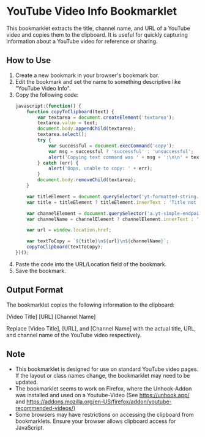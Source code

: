 # YouTube Video Info Bookmarklet

This bookmarklet extracts the title, channel name, and URL of a YouTube video and copies them to the clipboard. It is useful for quickly capturing information about a YouTube video for reference or sharing.

## How to Use

1. Create a new bookmark in your browser's bookmark bar.
2. Edit the bookmark and set the name to something descriptive like "YouTube Video Info".
3. Copy the following code:
   ```javascript
   javascript:(function() {
       function copyToClipboard(text) {
           var textarea = document.createElement('textarea');
           textarea.value = text;
           document.body.appendChild(textarea);
           textarea.select();
           try {
               var successful = document.execCommand('copy');
               var msg = successful ? 'successful' : 'unsuccessful';
               alert('Copying text command was ' + msg + ':\n\n' + text);
           } catch (err) {
               alert('Oops, unable to copy: ' + err);
           }
           document.body.removeChild(textarea);
       }

       var titleElement = document.querySelector('yt-formatted-string.style-scope.ytd-watch-metadata');
       var title = titleElement ? titleElement.innerText : 'Title not found';

       var channelElement = document.querySelector('a.yt-simple-endpoint.style-scope.yt-formatted-string');
       var channelName = channelElement ? channelElement.innerText : 'Channel not found';

       var url = window.location.href;

       var textToCopy = `${title}\n${url}\n${channelName}`;
       copyToClipboard(textToCopy);
   })();

4. Paste the code into the URL/Location field of the bookmark.
5. Save the bookmark.

## Output Format
The bookmarklet copies the following information to the clipboard:

[Video Title]
[URL]
[Channel Name]

Replace [Video Title], [URL], and [Channel Name] with the actual title, URL, and channel name of the YouTube video respectively.

## Note
- This bookmarklet is designed for use on standard YouTube video pages. If the layout or class names change, the bookmarklet may need to be updated.
- The bookmarklet seems to work on Firefox, where the Unhook-Addon was installed and used on a Youtube-Video (See https://unhook.app/ and https://addons.mozilla.org/en-US/firefox/addon/youtube-recommended-videos/)
- Some browsers may have restrictions on accessing the clipboard from bookmarklets. Ensure your browser allows clipboard access for JavaScript.
